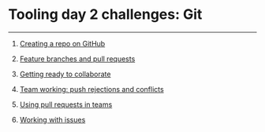 # Tooling day 2 challenges: Git

---

1) [Creating a repo on GitHub](01-remote-setup.md)

1) [Feature branches and pull requests](02-pull-requests.md)

1) [Getting ready to collaborate](03-collaboration-setup.md)

1) [Team working: push rejections and conflicts](04-push-rejection-conflicts.md)

1) [Using pull requests in teams](05-team-pull-requests.md)

1) [Working with issues](06-issues.md)